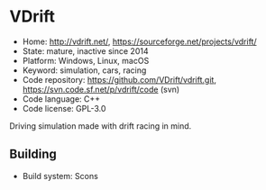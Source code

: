 # VDrift

- Home: http://vdrift.net/, https://sourceforge.net/projects/vdrift/
- State: mature, inactive since 2014
- Platform: Windows, Linux, macOS
- Keyword: simulation, cars, racing
- Code repository: https://github.com/VDrift/vdrift.git, https://svn.code.sf.net/p/vdrift/code (svn)
- Code language: C++
- Code license: GPL-3.0

Driving simulation made with drift racing in mind.

## Building

- Build system: Scons
